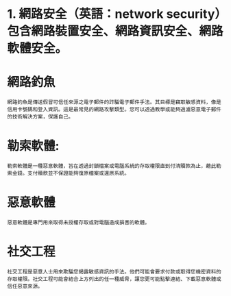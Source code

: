 # 1. 網路安全（英語：network security）包含網路裝置安全、網路資訊安全、網路軟體安全。

# 網路釣魚
```
網路釣魚是傳送假冒可信任來源之電子郵件的詐騙電子郵件手法。其目標是竊取敏感資料，像是信用卡號碼和登入資訊。這是最常見的網路攻擊類型。您可以透過教學或能夠過濾惡意電子郵件的技術解決方案，保護自己。
```
# 勒索軟體:
```
勒索軟體是一種惡意軟體，旨在透過封鎖檔案或電腦系統的存取權限直到付清贖款為止，藉此勒索金錢。支付贖款並不保證能夠復原檔案或還原系統。
```
# 惡意軟體
```
惡意軟體是專門用來取得未授權存取或對電腦造成損害的軟體。 
```
# 社交工程
```
社交工程是惡意人士用來欺騙您揭露敏感資訊的手法。他們可能會要求付款或取得您機密資料的存取權限。社交工程可能會結合上方列出的任一種威脅，讓您更可能點擊連結、下載惡意軟體或信任惡意來源。
```



